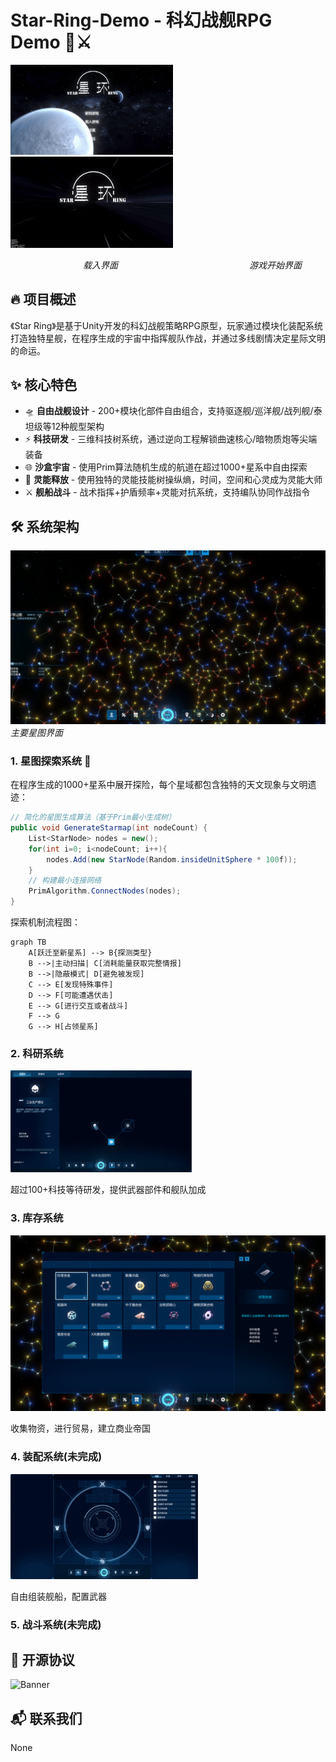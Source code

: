 # Star-Ring-Demo - 科幻战舰RPG Demo 🚀⚔️
<img alt="Banner" src="Media/Start.gif" width="260"/>
<img alt="Banner" src="Media/Loading.gif" width="260"/>

　　　　　　　　 *载入界面*　　　　　　　　　　　　　　　*游戏开始界面*



## 🔥 项目概述
《Star Ring》是基于Unity开发的科幻战舰策略RPG原型，玩家通过模块化装配系统打造独特星舰，在程序生成的宇宙中指挥舰队作战，并通过多线剧情决定星际文明的命运。

## ✨ 核心特色
- 🛸 **自由战舰设计** - 200+模块化部件自由组合，支持驱逐舰/巡洋舰/战列舰/泰坦级等12种舰型架构 
- ⚡ **科技研发** - 三维科技树系统，通过逆向工程解锁曲速核心/暗物质炮等尖端装备 
- 🌐 **沙盒宇宙** - 使用Prim算法随机生成的航道在超过1000+星系中自由探索
- 👥 **灵能释放** - 使用独特的灵能技能树操纵熵，时间，空间和心灵成为灵能大师
- ⚔️ **舰船战斗** - 战术指挥+护盾频率+灵能对抗系统，支持编队协同作战指令

## 🛠️ 系统架构
![Banner](Media/MainStarMap.png)
*主要星图界面*
### 1. 星图探索系统 🌟
在程序生成的1000+星系中展开探险，每个星域都包含独特的天文现象与文明遗迹：
```csharp
// 简化的星图生成算法（基于Prim最小生成树）
public void GenerateStarmap(int nodeCount) {
    List<StarNode> nodes = new();
    for(int i=0; i<nodeCount; i++){
        nodes.Add(new StarNode(Random.insideUnitSphere * 100f));
    }
    // 构建最小连接网络
    PrimAlgorithm.ConnectNodes(nodes); 
}
```
探索机制流程图：
```mermaid
graph TB
    A[跃迁至新星系] --> B{探测类型}
    B -->|主动扫描| C[消耗能量获取完整情报]
    B -->|隐蔽模式| D[避免被发现]
    C --> E[发现特殊事件]
    D --> F[可能遭遇伏击]
    E --> G[进行交互或者战斗]
    F --> G
    G --> H[占领星系]
```

### 2. 科研系统

<img alt="Banner" src="Media/ResearchPanel.gif" width="290"/>

超过100+科技等待研发，提供武器部件和舰队加成



### 3. 库存系统
![Banner](Media/Inventory.png)

收集物资，进行贸易，建立商业帝国

### 4. 装配系统(未完成)

<img alt="Banner" src="Media/Equipment.gif" width="300"/>

自由组装舰船，配置武器

### 5. 战斗系统(未完成)

## 📜 开源协议
![Banner]()

## 📬 联系我们
None
